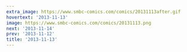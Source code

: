 ```yaml
---
extra_image: https://www.smbc-comics.com/comics/20131113after.gif
hovertext: '2013-11-13'
image: https://www.smbc-comics.com/comics/20131113.png
next: '2013-11-14'
prev: '2013-11-12'
title: '2013-11-13'
---
```

